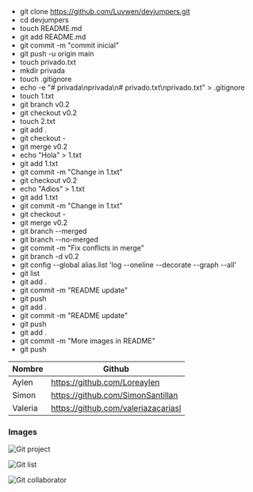 - git clone https://github.com/Luvwen/devjumpers.git
- cd devjumpers
- touch README.md
- git add README.md
- git commit -m "commit inicial"
- git push -u origin main
- touch privado.txt
- mkdir privada
- touch .gitignore
- echo -e "# privada\nprivada\n# privado.txt\nprivado.txt" > .gitignore
- touch 1.txt
- git branch v0.2
- git checkout v0.2
- touch 2.txt
- git add .
- git checkout -
- git merge v0.2
- echo "Hola" > 1.txt
- git add 1.txt
- git commit -m "Change in 1.txt"
- git checkout v0.2
- echo "Adios" > 1.txt
- git add 1.txt
- git commit -m "Change in 1.txt"
- git checkout -
- git merge v0.2
- git branch --merged
- git branch --no-merged
- git commit -m "Fix conflicts in merge"
- git branch -d v0.2
- git config --global alias.list 'log --oneline --decorate --graph --all'
- git list
- git add .
- git commit -m "README update"
- git push
- git add .
- git commit -m "README update"
- git push
- git add .
- git commit -m "More images in README"
- git push


| Nombre  | Github |
| ------------- | ------------- |
| Aylen  | https://github.com/Loreaylen |
| Simon  | https://github.com/SimonSantillan |
| Valeria | https://github.com/valeriazacariasl |

### Images

![Git project](https://i.imgur.com/Rxtq49z.png)


![Git list](https://i.imgur.com/7rV7bJm.png)


![Git collaborator](https://i.imgur.com/OMp5Sui.png)


